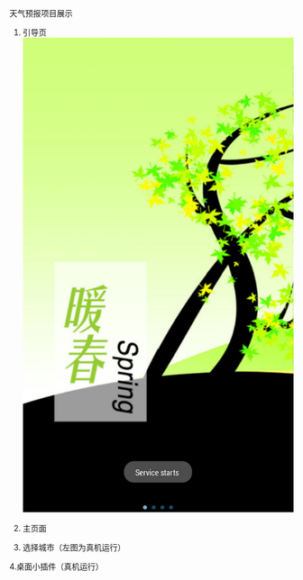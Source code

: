天气预报项目展示
1. 引导页
![image](https://github.com/Zhuwc0957/Weather/blob/master/screenshot/20180102112703.png)
2. 主页面





3. 选择城市（左图为真机运行）






4.桌面小插件（真机运行）

